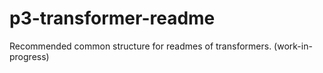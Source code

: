 # p3-transformer-readme
Recommended common structure for readmes of transformers. (work-in-progress)
